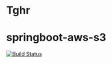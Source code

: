 # Tghr
# springboot-aws-s3
[![Build Status](https://travis-ci.org/whitesj1030/tghr.svg?branch=master)](https://travis-ci.org/whitesj1030/tghr)

